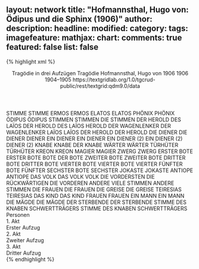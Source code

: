 layout: network
title: "Hofmannsthal, Hugo von: Ödipus und die Sphinx (1906)"
author:
description:
headline:
modified:
category:
tags:
imagefeature:
mathjax:
chart:
comments: true
featured: false
list: false
---
{% highlight xml %}
<?xml-model href="https://raw.githubusercontent.com/DLiNa/project/master/rules/lina.rnc"?><?xml-model href="https://raw.githubusercontent.com/DLiNa/project/master/rules/lina.sch"?>
<play xmlns="http://lina.digital">
  <header>
    <title>Ödipus und die Sphinx</title>
    <subtitle>Tragödie in drei Aufzügen</subtitle>
    <genretitle>Tragödie</genretitle>
    <author>Hofmannsthal, Hugo von</author>
    <date type="print" when="1906">1906</date>
    <date type="premiere" when="1906">1906</date>
    <date type="written" when="1905">1904–1905</date>
    <source>https://textgridlab.org/1.0/tgcrud-public/rest/textgrid:qdm9.0/data</source>
  </header>
  <personae>
    <character>
      <name>STIMME</name>
      <alias xml:id="stimme">
        <name>STIMME</name>
      </alias>
    </character>
    <character>
      <name>ERMOS</name>
      <alias xml:id="ermos">
        <name>ERMOS</name>
      </alias>
    </character>
    <character>
      <name>ELATOS</name>
      <alias xml:id="elatos">
        <name>ELATOS</name>
      </alias>
    </character>
    <character>
      <name>PHÖNIX</name>
      <alias xml:id="phönix">
        <name>PHÖNIX</name>
      </alias>
    </character>
    <character>
      <name>ÖDIPUS</name>
      <alias xml:id="ödipus">
        <name>ÖDIPUS</name>
      </alias>
    </character>
    <character>
      <name>STIMMEN</name>
      <alias xml:id="stimmen">
        <name>STIMMEN</name>
      </alias>
      <alias xml:id="die_stimmen">
        <name>DIE STIMMEN</name>
      </alias>
    </character>
    <character>
      <name>DER HEROLD DES LAÏOS</name>
      <alias xml:id="der_herold_des_laïos">
        <name>DER HEROLD DES LAÏOS</name>
      </alias>
      <alias xml:id="herold">
        <name>HEROLD</name>
      </alias>
    </character>
    <character>
      <name>DER WAGENLENKER</name>
      <alias xml:id="der_wagenlenker">
        <name>DER WAGENLENKER</name>
      </alias>
    </character>
    <character>
      <name>LAÏOS</name>
      <alias xml:id="laïos">
        <name>LAÏOS</name>
      </alias>
    </character>
    <character>
      <name>DER HEROLD</name>
      <alias xml:id="der_herold">
        <name>DER HEROLD</name>
      </alias>
    </character>
    <character>
      <name>DIE DIENER</name>
      <alias xml:id="die_diener">
        <name>DIE DIENER</name>
      </alias>
      <alias xml:id="diener">
        <name>DIENER</name>
      </alias>
    </character>
    <character>
      <name>EIN DIENER</name>
      <alias xml:id="ein_diener">
        <name>EIN DIENER</name>
      </alias>
    </character>
    <character>
      <name>EIN DIENER (2)</name>
      <alias xml:id="ein_diener_2">
        <name>EIN DIENER (2)</name>
      </alias>
      <alias xml:id="diener_2">
        <name>DIENER (2)</name>
      </alias>
    </character>
    <character>
      <name>KNABE</name>
      <alias xml:id="knabe">
        <name>KNABE</name>
      </alias>
      <alias xml:id="der_knabe">
        <name>DER KNABE</name>
      </alias>
    </character>
    <character>
      <name>WÄRTER</name>
      <alias xml:id="wärter">
        <name>WÄRTER</name>
      </alias>
    </character>
    <character>
      <name>TÜRHÜTER</name>
      <alias xml:id="türhüter">
        <name>TÜRHÜTER</name>
      </alias>
    </character>
    <character>
      <name>KREON</name>
      <alias xml:id="kreon">
        <name>KREON</name>
      </alias>
    </character>
    <character>
      <name>MAGIER</name>
      <alias xml:id="magier">
        <name>MAGIER</name>
      </alias>
    </character>
    <character>
      <name>ZWERG</name>
      <alias xml:id="zwerg">
        <name>ZWERG</name>
      </alias>
    </character>
    <character>
      <name>ERSTER BOTE</name>
      <alias xml:id="erster_bote">
        <name>ERSTER BOTE</name>
      </alias>
      <alias xml:id="bote">
        <name>BOTE</name>
      </alias>
      <alias xml:id="der_bote">
        <name>DER BOTE</name>
      </alias>
    </character>
    <character>
      <name>ZWEITER BOTE</name>
      <alias xml:id="zweiter_bote">
        <name>ZWEITER BOTE</name>
      </alias>
    </character>
    <character>
      <name>DRITTER BOTE</name>
      <alias xml:id="dritter_bote">
        <name>DRITTER BOTE</name>
      </alias>
    </character>
    <character>
      <name>VIERTER BOTE</name>
      <alias xml:id="vierter_bote">
        <name>VIERTER BOTE</name>
      </alias>
      <alias xml:id="vierter">
        <name>VIERTER</name>
      </alias>
    </character>
    <character>
      <name>FÜNFTER BOTE</name>
      <alias xml:id="fünfter">
        <name>FÜNFTER</name>
      </alias>
    </character>
    <character>
      <name>SECHSTER BOTE</name>
      <alias xml:id="sechster">
        <name>SECHSTER</name>
      </alias>
    </character>
    <character>
      <name>JOKASTE</name>
      <alias xml:id="jokaste">
        <name>JOKASTE</name>
      </alias>
    </character>
    <character>
      <name>ANTIOPE</name>
      <alias xml:id="antiope">
        <name>ANTIOPE</name>
      </alias>
    </character>
    <character>
      <name>DAS VOLK</name>
      <alias xml:id="das_volk">
        <name>DAS VOLK</name>
      </alias>
      <alias xml:id="volk">
        <name>VOLK</name>
      </alias>
      <alias xml:id="die_vordersten">
        <name>DIE VORDERSTEN</name>
      </alias>
      <alias xml:id="die_rückwärtigen">
        <name>DIE RÜCKWÄRTIGEN</name>
      </alias>
      <alias xml:id="die_vorderen">
        <name>DIE VORDEREN</name>
      </alias>
      <alias xml:id="andere">
        <name>ANDERE</name>
      </alias>
      <alias xml:id="viele_stimmen">
        <name>VIELE STIMMEN</name>
      </alias>
      <alias xml:id="andere_stimmen">
        <name>ANDERE STIMMEN</name>
      </alias>
    </character>
    <character>
      <name>DIE FRAUEN</name>
      <alias xml:id="die_frauen">
        <name>DIE FRAUEN</name>
      </alias>
    </character>
    <character>
      <name>DIE GREISE</name>
      <alias xml:id="die_greise">
        <name>DIE GREISE</name>
      </alias>
    </character>
    <character>
      <name>TEIRESIAS</name>
      <alias xml:id="teiresias">
        <name>TEIRESIAS</name>
      </alias>
    </character>
    <character>
      <name>DAS KIND</name>
      <alias xml:id="das_kind">
        <name>DAS KIND</name>
      </alias>
    </character>
    <character>
      <name>FRAUEN</name>
      <alias xml:id="frauen">
        <name>FRAUEN</name>
      </alias>
    </character>
    <character>
      <name>EIN MANN</name>
      <alias xml:id="ein_mann">
        <name>EIN MANN</name>
      </alias>
    </character>
    <character>
      <name>DIE MÄGDE</name>
      <alias xml:id="die_mägde">
        <name>DIE MÄGDE</name>
      </alias>
    </character>
    <character>
      <name>DER STERBENDE</name>
      <alias xml:id="der_sterbende">
        <name>DER STERBENDE</name>
      </alias>
    </character>
    <character>
      <name>STIMME DES KNABEN SCHWERTTRÄGERS</name>
      <alias xml:id="stimme_des_knaben_schwertträgers">
        <name>STIMME DES KNABEN SCHWERTTRÄGERS</name>
      </alias>
    </character>
  </personae>
  <text>
    <div>
      <head>Personen</head>
    </div>
    <div>
      <head>1. Akt</head>
      <div>
        <head>Erster Aufzug</head>
        <sp who="#stimme">
          <amount n="1" unit="speech_acts"/>
          <amount n="10" unit="words"/>
          <amount n="1" unit="lines"/>
          <amount n="42" unit="chars"/>
        </sp>
        <sp who="#ermos">
          <amount n="2" unit="speech_acts"/>
          <amount n="19" unit="words"/>
          <amount n="3" unit="lines"/>
          <amount n="98" unit="chars"/>
        </sp>
        <sp who="#elatos">
          <amount n="1" unit="speech_acts"/>
          <amount n="9" unit="words"/>
          <amount n="2" unit="lines"/>
          <amount n="52" unit="chars"/>
        </sp>
        <sp who="#phönix">
          <amount n="97" unit="speech_acts"/>
          <amount n="1767" unit="words"/>
          <amount n="259" unit="lines"/>
          <amount n="8870" unit="chars"/>
        </sp>
        <sp who="#ödipus">
          <amount n="122" unit="speech_acts"/>
          <amount n="4363" unit="words"/>
          <amount n="580" unit="lines"/>
          <amount n="22328" unit="chars"/>
        </sp>
        <sp who="#stimmen">
          <amount n="1" unit="speech_acts"/>
          <amount n="27" unit="words"/>
          <amount n="5" unit="lines"/>
          <amount n="132" unit="chars"/>
        </sp>
        <sp who="#die_stimmen">
          <amount n="3" unit="speech_acts"/>
          <amount n="105" unit="words"/>
          <amount n="20" unit="lines"/>
          <amount n="513" unit="chars"/>
        </sp>
        <sp who="#der_herold_des_laïos">
          <amount n="1" unit="speech_acts"/>
          <amount n="41" unit="words"/>
          <amount n="3" unit="lines"/>
          <amount n="196" unit="chars"/>
        </sp>
        <sp who="#herold">
          <amount n="7" unit="speech_acts"/>
          <amount n="71" unit="words"/>
          <amount n="12" unit="lines"/>
          <amount n="335" unit="chars"/>
        </sp>
        <sp who="#der_wagenlenker">
          <amount n="2" unit="speech_acts"/>
          <amount n="20" unit="words"/>
          <amount n="3" unit="lines"/>
          <amount n="108" unit="chars"/>
        </sp>
        <sp who="#diener #ein_diener">
          <amount n="1" unit="speech_acts"/>
          <amount n="11" unit="words"/>
          <amount n="1" unit="lines"/>
          <amount n="44" unit="chars"/>
        </sp>
        <sp who="#laïos">
          <amount n="15" unit="speech_acts"/>
          <amount n="270" unit="words"/>
          <amount n="39" unit="lines"/>
          <amount n="1409" unit="chars"/>
        </sp>
        <sp who="#der_herold">
          <amount n="1" unit="speech_acts"/>
          <amount n="5" unit="words"/>
          <amount n="1" unit="lines"/>
          <amount n="27" unit="chars"/>
        </sp>
        <sp who="#die_diener #ein_diener">
          <amount n="2" unit="speech_acts"/>
          <amount n="15" unit="words"/>
          <amount n="2" unit="lines"/>
          <amount n="77" unit="chars"/>
        </sp>
        <sp who="#ein_diener">
          <amount n="1" unit="speech_acts"/>
          <amount n="14" unit="words"/>
          <amount n="1" unit="lines"/>
          <amount n="47" unit="chars"/>
        </sp>
      </div>
    </div>
    <div>
      <head>2. Akt</head>
      <div>
        <head>Zweiter Aufzug</head>
        <sp who="#knabe">
          <amount n="37" unit="speech_acts"/>
          <amount n="990" unit="words"/>
          <amount n="145" unit="lines"/>
          <amount n="4977" unit="chars"/>
        </sp>
        <sp who="#wärter">
          <amount n="10" unit="speech_acts"/>
          <amount n="196" unit="words"/>
          <amount n="28" unit="lines"/>
          <amount n="952" unit="chars"/>
        </sp>
        <sp who="#türhüter">
          <amount n="10" unit="speech_acts"/>
          <amount n="52" unit="words"/>
          <amount n="9" unit="lines"/>
          <amount n="249" unit="chars"/>
        </sp>
        <sp who="#ein_diener_2">
          <amount n="2" unit="speech_acts"/>
          <amount n="59" unit="words"/>
          <amount n="9" unit="lines"/>
          <amount n="301" unit="chars"/>
        </sp>
        <sp who="#diener_2">
          <amount n="3" unit="speech_acts"/>
          <amount n="28" unit="words"/>
          <amount n="6" unit="lines"/>
          <amount n="145" unit="chars"/>
        </sp>
        <sp who="#kreon">
          <amount n="77" unit="speech_acts"/>
          <amount n="2269" unit="words"/>
          <amount n="333" unit="lines"/>
          <amount n="11727" unit="chars"/>
        </sp>
        <sp who="#magier">
          <amount n="20" unit="speech_acts"/>
          <amount n="432" unit="words"/>
          <amount n="65" unit="lines"/>
          <amount n="2342" unit="chars"/>
        </sp>
        <sp who="#zwerg">
          <amount n="2" unit="speech_acts"/>
          <amount n="56" unit="words"/>
          <amount n="8" unit="lines"/>
          <amount n="283" unit="chars"/>
        </sp>
        <sp who="#der_knabe">
          <amount n="2" unit="speech_acts"/>
          <amount n="10" unit="words"/>
          <amount n="2" unit="lines"/>
          <amount n="48" unit="chars"/>
        </sp>
        <sp who="#erster_bote">
          <amount n="3" unit="speech_acts"/>
          <amount n="37" unit="words"/>
          <amount n="6" unit="lines"/>
          <amount n="177" unit="chars"/>
        </sp>
        <sp who="#bote">
          <amount n="3" unit="speech_acts"/>
          <amount n="100" unit="words"/>
          <amount n="16" unit="lines"/>
          <amount n="561" unit="chars"/>
        </sp>
        <sp who="#zweiter_bote">
          <amount n="4" unit="speech_acts"/>
          <amount n="114" unit="words"/>
          <amount n="17" unit="lines"/>
          <amount n="591" unit="chars"/>
        </sp>
        <sp who="#dritter_bote">
          <amount n="2" unit="speech_acts"/>
          <amount n="75" unit="words"/>
          <amount n="11" unit="lines"/>
          <amount n="397" unit="chars"/>
        </sp>
        <sp who="#vierter_bote">
          <amount n="1" unit="speech_acts"/>
          <amount n="2" unit="words"/>
          <amount n="1" unit="lines"/>
          <amount n="13" unit="chars"/>
        </sp>
        <sp who="#fünfter">
          <amount n="4" unit="speech_acts"/>
          <amount n="28" unit="words"/>
          <amount n="5" unit="lines"/>
          <amount n="156" unit="chars"/>
        </sp>
        <sp who="#vierter">
          <amount n="4" unit="speech_acts"/>
          <amount n="22" unit="words"/>
          <amount n="5" unit="lines"/>
          <amount n="111" unit="chars"/>
        </sp>
        <sp who="#sechster">
          <amount n="1" unit="speech_acts"/>
          <amount n="1" unit="words"/>
          <amount n="1" unit="lines"/>
          <amount n="6" unit="chars"/>
        </sp>
        <sp who="#jokaste">
          <amount n="90" unit="speech_acts"/>
          <amount n="2290" unit="words"/>
          <amount n="333" unit="lines"/>
          <amount n="11270" unit="chars"/>
        </sp>
        <sp who="#antiope">
          <amount n="86" unit="speech_acts"/>
          <amount n="1820" unit="words"/>
          <amount n="276" unit="lines"/>
          <amount n="9083" unit="chars"/>
        </sp>
        <sp who="#das_volk">
          <amount n="46" unit="speech_acts"/>
          <amount n="755" unit="words"/>
          <amount n="114" unit="lines"/>
          <amount n="3686" unit="chars"/>
        </sp>
        <sp who="#die_frauen">
          <amount n="3" unit="speech_acts"/>
          <amount n="18" unit="words"/>
          <amount n="4" unit="lines"/>
          <amount n="82" unit="chars"/>
        </sp>
        <sp who="#die_vordersten">
          <amount n="3" unit="speech_acts"/>
          <amount n="25" unit="words"/>
          <amount n="4" unit="lines"/>
          <amount n="138" unit="chars"/>
        </sp>
        <sp who="#die_rückwärtigen">
          <amount n="2" unit="speech_acts"/>
          <amount n="11" unit="words"/>
          <amount n="3" unit="lines"/>
          <amount n="63" unit="chars"/>
        </sp>
        <sp who="#volk">
          <amount n="15" unit="speech_acts"/>
          <amount n="190" unit="words"/>
          <amount n="30" unit="lines"/>
          <amount n="961" unit="chars"/>
        </sp>
        <sp who="#die_greise">
          <amount n="1" unit="speech_acts"/>
          <amount n="9" unit="words"/>
          <amount n="2" unit="lines"/>
          <amount n="50" unit="chars"/>
        </sp>
        <sp who="#stimmen">
          <amount n="1" unit="speech_acts"/>
          <amount n="19" unit="words"/>
          <amount n="3" unit="lines"/>
          <amount n="101" unit="chars"/>
        </sp>
        <sp who="#teiresias">
          <amount n="20" unit="speech_acts"/>
          <amount n="448" unit="words"/>
          <amount n="69" unit="lines"/>
          <amount n="2297" unit="chars"/>
        </sp>
        <sp who="#das_kind">
          <amount n="2" unit="speech_acts"/>
          <amount n="85" unit="words"/>
          <amount n="10" unit="lines"/>
          <amount n="418" unit="chars"/>
        </sp>
        <sp who="#frauen">
          <amount n="2" unit="speech_acts"/>
          <amount n="43" unit="words"/>
          <amount n="8" unit="lines"/>
          <amount n="221" unit="chars"/>
        </sp>
        <sp who="#andere">
          <amount n="2" unit="speech_acts"/>
          <amount n="21" unit="words"/>
          <amount n="4" unit="lines"/>
          <amount n="99" unit="chars"/>
        </sp>
        <sp who="#die_vorderen">
          <amount n="1" unit="speech_acts"/>
          <amount n="16" unit="words"/>
          <amount n="2" unit="lines"/>
          <amount n="79" unit="chars"/>
        </sp>
        <sp who="#ein_mann">
          <amount n="1" unit="speech_acts"/>
          <amount n="29" unit="words"/>
          <amount n="4" unit="lines"/>
          <amount n="131" unit="chars"/>
        </sp>
        <sp who="#der_bote">
          <amount n="1" unit="speech_acts"/>
          <amount n="74" unit="words"/>
          <amount n="10" unit="lines"/>
          <amount n="373" unit="chars"/>
        </sp>
        <sp who="#viele_stimmen">
          <amount n="1" unit="speech_acts"/>
          <amount n="3" unit="words"/>
          <amount n="1" unit="lines"/>
          <amount n="16" unit="chars"/>
        </sp>
        <sp who="#ödipus">
          <amount n="28" unit="speech_acts"/>
          <amount n="528" unit="words"/>
          <amount n="88" unit="lines"/>
          <amount n="2694" unit="chars"/>
        </sp>
        <sp who="#andere_stimmen">
          <amount n="1" unit="speech_acts"/>
          <amount n="3" unit="words"/>
          <amount n="1" unit="lines"/>
          <amount n="16" unit="chars"/>
        </sp>
        <sp who="#die_mägde">
          <amount n="2" unit="speech_acts"/>
          <amount n="36" unit="words"/>
          <amount n="5" unit="lines"/>
          <amount n="164" unit="chars"/>
        </sp>
      </div>
    </div>
    <div>
      <head>3. Akt</head>
      <div>
        <head>Dritter Aufzug</head>
        <sp who="#kreon">
          <amount n="42" unit="speech_acts"/>
          <amount n="1005" unit="words"/>
          <amount n="152" unit="lines"/>
          <amount n="5068" unit="chars"/>
        </sp>
        <sp who="#ödipus">
          <amount n="55" unit="speech_acts"/>
          <amount n="1765" unit="words"/>
          <amount n="268" unit="lines"/>
          <amount n="8999" unit="chars"/>
        </sp>
        <sp who="#der_sterbende">
          <amount n="3" unit="speech_acts"/>
          <amount n="125" unit="words"/>
          <amount n="18" unit="lines"/>
          <amount n="678" unit="chars"/>
        </sp>
        <sp who="#stimme_des_knaben_schwertträgers">
          <amount n="1" unit="speech_acts"/>
          <amount n="12" unit="words"/>
          <amount n="2" unit="lines"/>
          <amount n="61" unit="chars"/>
        </sp>
        <sp who="#jokaste">
          <amount n="18" unit="speech_acts"/>
          <amount n="579" unit="words"/>
          <amount n="84" unit="lines"/>
          <amount n="2899" unit="chars"/>
        </sp>
        <sp who="#das_volk">
          <amount n="2" unit="speech_acts"/>
          <amount n="13" unit="words"/>
          <amount n="3" unit="lines"/>
          <amount n="55" unit="chars"/>
        </sp>
      </div>
    </div>
  </text>
</play>
{% endhighlight %}
